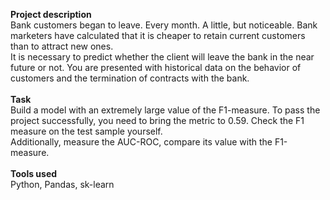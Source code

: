 **Project description**\
Bank customers began to leave. Every month. A little, but noticeable. Bank marketers have calculated that it is cheaper to retain current customers than to attract new ones.\
It is necessary to predict whether the client will leave the bank in the near future or not. You are presented with historical data on the behavior of customers and the termination of contracts with the bank.\
\
**Task**\
Build a model with an extremely large value of the F1-measure. To pass the project successfully, you need to bring the metric to 0.59. Check the F1 measure on the test sample yourself.\
Additionally, measure the AUC-ROC, compare its value with the F1-measure.\
\
**Tools used**\
Python, Pandas, sk-learn
